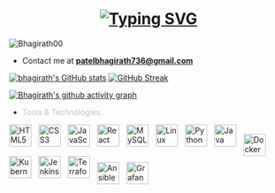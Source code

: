 <h1 align="center"><a href="https://github.com/Bhagirath00"><img src="https://readme-typing-svg.demolab.com?font=Fira+Code&size=30&duration=3000&pause=1000&color=808080&center=true&width=435&lines=Hi%2C+I'm+Bhagirath+Patel" alt="Typing SVG" /></a> </h1>

<p align="left"> <img src="https://komarev.com/ghpvc/?username=Bhagirath00&label=Profile%20views&color=0e75b6&style=flat" alt="Bhagirath00" /> </p>


- Contact me at **patelbhagirath736@gmail.com**

<p align="left">

 
</p>

[![bhagirath's GitHub stats](https://github-readme-stats.vercel.app/api?username=Bhagirath00&show_icons=true&theme=transparent&hide_border=true&card_width=400)](https://github.com/Bhagirath00) [![GitHub Streak](https://streak-stats.demolab.com?user=Bhagirath00&theme=transparent&hide_border=true&date_format=j%20M%5B%20Y%5D&card_width=400)](https://github.com/Bhagirath00)



[![Bhagirath's github activity graph](https://github-readme-activity-graph.vercel.app/graph?username=Bhagirath00&theme=github-compact&hide_border=true	)](https://github.com/Bhagirath00)

<p> 
</p>


- <span style="color:#C3C3C3" > Tools & Technologies</span>

<p>
  <img align="left" alt="HTML5" width="40" style="padding-right:10px;" src="https://cdn.jsdelivr.net/gh/devicons/devicon/icons/html5/html5-original.svg" />&nbsp;&nbsp;
  <img align="left" alt="CSS3" width="40" style="padding-right:10px;" src="https://cdn.jsdelivr.net/gh/devicons/devicon/icons/css3/css3-original.svg" />&nbsp;&nbsp;
  <img align="left" alt="JavaScript" width="40" style="padding-right:10px;" src="https://cdn.jsdelivr.net/gh/devicons/devicon/icons/javascript/javascript-original.svg" />&nbsp;&nbsp;
  <img align="left" alt="React" width="40" style="padding-right:10px;" src="https://cdn.jsdelivr.net/gh/devicons/devicon/icons/react/react-original.svg" />&nbsp;&nbsp;
  <img align="left" alt="MySQL" width="40" style="padding-right:10px;" src="https://cdn.jsdelivr.net/gh/devicons/devicon/icons/mysql/mysql-original.svg" />&nbsp;&nbsp;
  <img align="left" alt="Linux" width="40" style="padding-right:10px;" src="https://cdn.jsdelivr.net/gh/devicons/devicon/icons/linux/linux-original.svg" />&nbsp;&nbsp;
  <img align="left" alt="Python" width="40" style="padding-right:10px;" src="https://cdn.jsdelivr.net/gh/devicons/devicon/icons/python/python-original.svg" />&nbsp;&nbsp;
  <img align="left" alt="Java" width="40" style="padding-right:10px;" src="https://cdn.jsdelivr.net/gh/devicons/devicon/icons/java/java-original.svg" />&nbsp;&nbsp;
  <img align="left" alt="Docker" width="40" style="padding-right:10px;" src="https://cdn.jsdelivr.net/gh/devicons/devicon/icons/docker/docker-original.svg" />&nbsp;&nbsp;
  <img align="left" alt="Kubernetes" width="40" style="padding-right:10px;" src="https://cdn.jsdelivr.net/gh/devicons/devicon/icons/kubernetes/kubernetes-plain.svg" />&nbsp;&nbsp;
  <img align="left" alt="Jenkins" width="40" style="padding-right:10px;" src="https://cdn.jsdelivr.net/gh/devicons/devicon/icons/jenkins/jenkins-original.svg" />&nbsp;&nbsp;
  <img align="left" alt="Terraform" width="40" style="padding-right:10px;" src="https://cdn.jsdelivr.net/gh/devicons/devicon/icons/terraform/terraform-original.svg" />&nbsp;&nbsp;
  <img align="left" alt="Ansible" width="40" style="padding-right:10px;" src="https://cdn.jsdelivr.net/gh/devicons/devicon/icons/ansible/ansible-original.svg" />&nbsp;&nbsp;
  <img align="left" alt="Grafana" width="40" style="padding-right:10px;" src="https://cdn.jsdelivr.net/gh/devicons/devicon/icons/grafana/grafana-original.svg" />&nbsp;&nbsp;
  

</p>



